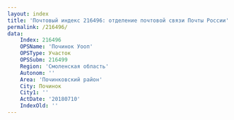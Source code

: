 ```yaml
---
layout: index
title: 'Почтовый индекс 216496: отделение почтовой связи Почты России'
permalink: /216496/
data:
    Index: 216496
    OPSName: 'Починок Уооп'
    OPSType: Участок
    OPSSubm: 216499
    Region: 'Смоленская область'
    Autonom: ''
    Area: 'Починковский район'
    City: Починок
    City1: ''
    ActDate: '20180710'
    IndexOld: ''
---
```

